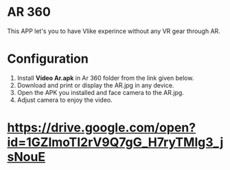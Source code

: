 # AR 360
  This APP let's you to have Vlike experince without any VR gear through AR.
  
# Configuration
  1. Install **Video Ar.apk** in Ar 360 folder from the link given below.
  2. Download and print or display the AR.jpg in any device.
  3. Open the APK you installed and face camera to the AR.jpg.
  4. Adjust camera to enjoy the video.
 
 # https://drive.google.com/open?id=1GZlmoTI2rV9Q7gG_H7ryTMlg3_jsNouE

